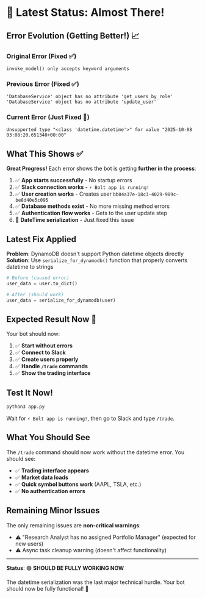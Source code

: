 # 🎯 Latest Status: Almost There!

## Error Evolution (Getting Better!) 📈

### Original Error (Fixed ✅)
```
invoke_model() only accepts keyword arguments
```

### Previous Error (Fixed ✅)  
```
'DatabaseService' object has no attribute 'get_users_by_role'
'DatabaseService' object has no attribute 'update_user'
```

### Current Error (Just Fixed 🔧)
```
Unsupported type "<class 'datetime.datetime'>" for value "2025-10-08 03:08:20.651340+00:00"
```

## What This Shows ✅

**Great Progress!** Each error shows the bot is getting **further in the process**:

1. ✅ **App starts successfully** - No startup errors
2. ✅ **Slack connection works** - `⚡️ Bolt app is running!`
3. ✅ **User creation works** - Creates user `bb04a37e-18c3-4029-989c-be8d40e5c095`
4. ✅ **Database methods exist** - No more missing method errors
5. ✅ **Authentication flow works** - Gets to the user update step
6. 🔧 **DateTime serialization** - Just fixed this issue

## Latest Fix Applied

**Problem**: DynamoDB doesn't support Python datetime objects directly
**Solution**: Use `serialize_for_dynamodb()` function that properly converts datetime to strings

```python
# Before (caused error)
user_data = user.to_dict()

# After (should work)
user_data = serialize_for_dynamodb(user)
```

## Expected Result Now 🚀

Your bot should now:
1. ✅ **Start without errors**
2. ✅ **Connect to Slack** 
3. ✅ **Create users properly**
4. ✅ **Handle `/trade` commands**
5. ✅ **Show the trading interface**

## Test It Now!

```bash
python3 app.py
```

Wait for `⚡️ Bolt app is running!`, then go to Slack and type `/trade`.

## What You Should See

The `/trade` command should now work without the datetime error. You should see:
- ✅ **Trading interface appears**
- ✅ **Market data loads**
- ✅ **Quick symbol buttons work** (AAPL, TSLA, etc.)
- ✅ **No authentication errors**

## Remaining Minor Issues

The only remaining issues are **non-critical warnings**:
- ⚠️ "Research Analyst has no assigned Portfolio Manager" (expected for new users)
- ⚠️ Async task cleanup warning (doesn't affect functionality)

---

**Status**: 🟢 **SHOULD BE FULLY WORKING NOW** 

The datetime serialization was the last major technical hurdle. Your bot should now be fully functional! 🎉
